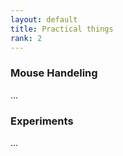 ```yaml
---
layout: default
title: Practical things
rank: 2
---
```


### Mouse Handeling
...

### Experiments
...